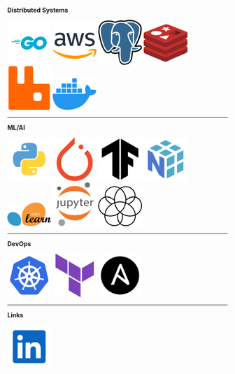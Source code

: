 **Distributed Systems**

<span>
  <a href="https://golang.org/" target="_blank"><img src="resources/logos/go.svg" width="100" title="Go" /></a>
  <a href="https://aws.amazon.com/" target="_blank"><img src="resources/logos/aws.svg" width="100" title="AWS" /></a>
  <a href="https://www.postgresql.org/" target="_blank"><img src="resources/logos/postgres.svg" width="100" title="Postgres" /></a>
  <a href="https://redis.io/" target="_blank"><img src="resources/logos/redis.svg" width="100" title="Redis" /></a>
  <a href="https://rabbitmq.com/" target="_blank"><img src="resources/logos/rabbitmq.svg" width="100" title="RabbitMQ" /></a>
  <a href="https://www.docker.com/" target="_blank"><img src="resources/logos/docker.svg" width="100" title="Docker" /></a>
</span>

<br>
<hr>

**ML/AI**

<span>
  <a href="https://www.python.org/" target="_blank"><img src="resources/logos/python.svg" width="100" title="Python" /></a>
  <a href="https://pytorch.org/" target="_blank"><img src="resources/logos/pytorch.svg" width="100" title="PyTorch" /></a>
  <a href="https://www.tensorflow.org/" target="_blank"><img src="resources/logos/tensorflow.svg" width="100" title="TensorFlow" /></a>
  <a href="https://numpy.org/" target="_blank"><img src="resources/logos/numpy.svg" width="100" title="NumPy" /></a>
  <a href="https://scikit-learn.org/" target="_blank"><img src="resources/logos/scikit-learn.svg" width="100" title="Scikit-Learn" /></a>
  <a href="https://jupyter.org/" target="_blank"><img src="resources/logos/jupyter.svg" width="100" title="Jupyter" /></a>
  <a href="https://gymnasium.farama.org/" target="_blank"><img src="resources/logos/gymnasium.svg" width="100" title="Gymnasium" /></a>
</span>

<br>
<hr>

**DevOps**

<span>
  <a href="https://kubernetes.io/" target="_blank"><img src="resources/logos/kubernetes.svg" width="100" title="Kubernetes" /></a>
  <a href="https://www.terraform.io/" target="_blank"><img src="resources/logos/terraform.svg" width="100" title="Terraform" /></a>
  <a href="https://www.ansible.com/" target="_blank"><img src="resources/logos/ansible.svg" width="100" title="Ansible" /></a>
</span>


<br>
<hr>

**Links**

<span>
  <a href="https://www.linkedin.com/in/wilcollinsvt/" target="_blank"><img src="resources/logos/linkedin.svg" width="100" title="LinkedIn" /></a>
</span>
